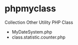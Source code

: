 phpmyclass
==========

Collection Other Utility PHP Class
- MyDateSystem.php
- class.statistic.counter.php
